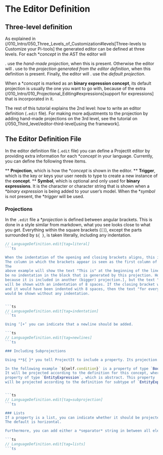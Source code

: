 






# The Editor Definition

## Three-level definition
As explained in (/010_Intro/050_Three_Levels_of_Customization#levels[Three-levels to Customize your Pi-tools] the generated editor can be defined at three levels.
For each **concept* in the AST the editor will

. use the *hand-made projection*, when this is present. Otherwise the editor will
. use to the *projection generated from the editor definition*, when this definition is present. Finally, the editor will
. use the *default projection*.

When a **concept* is marked as an **binary expression concept**, its default projection is usually the one you want to go with,
because of the extra (/010_Intro/010_Projectional_Editing#expressions[support for expressions] that is incorporated in it.

The rest of this tutorial explains the 2nd level: how to write an editor definition (`.edit` file).
For making more adjustments to the projection by adding hand-made projections on the 3rd level, see the
tutorial on (/050_Third_level/editor-third-level[using the framework].

## The Editor Definition File
In the editor definition file (`.edit` file) you can define a ProjectIt editor by providing extra information
for each **concept* in your language. Currently, you can define the following three items.

**	**Projection**, which is how the **concept* is shown in the editor.
**	**Trigger**, which is the key or keys your user needs to type to create a new instance of the **concept**.
**	**Symbol**, which is optional and only used for **binary expressions**. It is the character or character string that is
shown when a **binary expression* is being added to your user’s model. When the **symbol* is not present, the **trigger* will be used.

### Projections
In the `.edit` file a **projection* is defined between angular brackets.
This is done in a style similar from markdown, what you see looks close to what you get.
Everything within the square brackets (`[]`), except
the parts surrounded by `${ }`, is taken literally, including any indentation.

```ts
// LanguageDefinition.edit[tag=literal]
```ts

When the indentation of the opening and closing brackets aligns, this indentation is not taken into account.
The column in which the brackets appear is seen as the first column of the projection.
The
above example will show the text "This is" at the beginning of the line footnote:[This is not completely true. There will
be no indentation in the block that is generated by this projection. However, the projection as a whole may be indented
because it is included in another (bigger) projection.], but the text "for every concept of type Text"
will be shown with an indentation of 8 spaces. If the closing bracket would be positioned on the line after the text,
and it would have been indented with 8 spaces, then the text "for every concept of type Text"
would be shown without any indentation.


```ts
// LanguageDefinition.edit[tag=indentation]
```ts

Using ‘[+’ you can indicate that a newline should be added.

```ts
// LanguageDefinition.edit[tag=newlines]
```ts

### Including Subprojections

Using **${ }* you tell ProjectIt to include a property. Its projection is defined by the projection for its concept.

In the following example `${self.condition}` is a property of type `BooleanLiteralExpression`.
It will be projected according to the definition for this concept, whereas `${self.whenTrue}` is a
property of type `EntityExpression`, which is abstract. This property
will be projected according to the definition for subtype of `EntityExpression` that is currently found.


```ts
// LanguageDefinition.edit[tag=subprojection]
```ts

### Lists
If a property is a list, you can indicate whether it should be projected horizontally or vertically.
The default is horizontal.

Furthermore, you can add either a *separator* string in between all elements, or a *terminator* string after each element. Both are optional.

```ts
// LanguageDefinition.edit[tag=lists]
```ts

